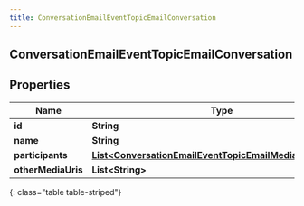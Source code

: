 ```yaml
---
title: ConversationEmailEventTopicEmailConversation
---
```


## ConversationEmailEventTopicEmailConversation

## Properties

| Name               | Type                                                                                                                                         | Description | Notes      |
| ------------------ | -------------------------------------------------------------------------------------------------------------------------------------------- | ----------- | ---------- |
| **id**             | <!----><!---->**String**<!---->                                                                                                              |             | [optional] |
| **name**           | <!----><!---->**String**<!---->                                                                                                              |             | [optional] |
| **participants**   | <!----><!---->[**List&lt;ConversationEmailEventTopicEmailMediaParticipant&gt;**](ConversationEmailEventTopicEmailMediaParticipant.md)<!----> |             | [optional] |
| **otherMediaUris** | <!----><!---->**List&lt;String&gt;**<!---->                                                                                                  |             | [optional] |

{: class="table table-striped"}
